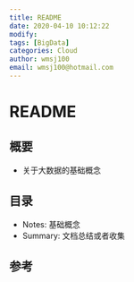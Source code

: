 ```yaml
---
title: README
date: 2020-04-10 10:12:22
modify: 
tags: [BigData]
categories: Cloud
author: wmsj100
email: wmsj100@hotmail.com
---
```


# README

## 概要

- 关于大数据的基础概念

## 目录

- Notes: 基础概念
- Summary: 文档总结或者收集

## 参考

